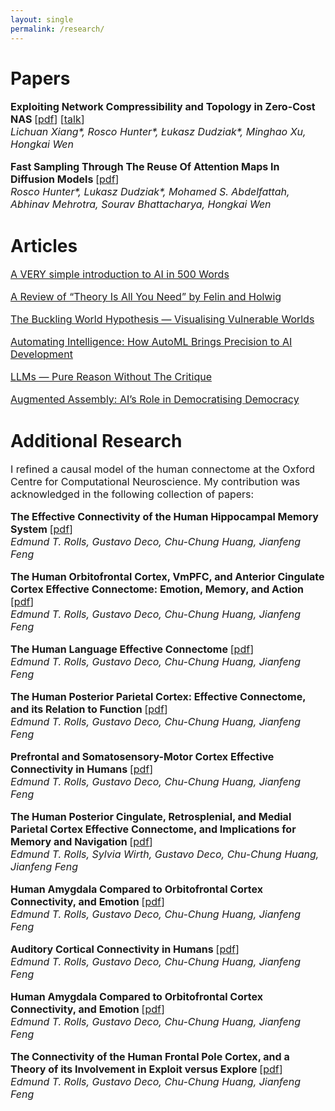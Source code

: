 ```yaml
---
layout: single
permalink: /research/
---
```

<h1>Papers</h1>
<p style="font-size: 16px;"><b>Exploiting Network Compressibility and Topology in Zero-Cost NAS </b>[<a href="../ZC_NAS.pdf">pdf</a>] [<a href="https://www.youtube.com/watch?v=y-skTMWiZS0">talk</a>]<br>
<em>Lichuan Xiang*, Rosco Hunter*, Łukasz Dudziak*, Minghao Xu, Hongkai Wen</em><br>
  
<p style="font-size: 16px;"><b>Fast Sampling Through The Reuse Of Attention Maps In Diffusion Models </b>[<a href="../PHAST_Diffusion.pdf">pdf</a>]<br>
<em>Rosco Hunter*, Lukasz Dudziak*, Mohamed S. Abdelfattah, Abhinav Mehrotra, Sourav Bhattacharya, Hongkai Wen</em><br>

<h1>Articles</h1>
<p style="font-size: 16px;"><a href="../article6">A VERY simple introduction to AI in 500 Words</a>

<p style="font-size: 16px;"><a href="../article5">A Review of “Theory Is All You Need” by Felin and Holwig</a>

<p style="font-size: 16px;"><a href="../article4">The Buckling World Hypothesis — Visualising Vulnerable Worlds</a>

<p style="font-size: 16px;"><a href="../article3">Automating Intelligence: How AutoML Brings Precision to AI Development</a>

<p style="font-size: 16px;"><a href="../article2">LLMs — Pure Reason Without The Critique</a>

<p style="font-size: 16px;"><a href="../article1">Augmented Assembly: AI’s Role in Democratising Democracy</a>

<h1>Additional Research</h1>
<p style="font-size: 16px;">I refined a causal model of the human connectome at the Oxford Centre for Computational Neuroscience. My contribution was acknowledged in the following collection of papers:
<p style="font-size: 16px;"><b>The Effective Connectivity of the Human Hippocampal Memory System </b>[<a href="https://www.oxcns.org/papers/647%20Rolls%20et%20al%202022%20Effective%20connectivity%20of%20the%20human%20hippocampus%20memory%20system.pdf">pdf</a>]<br>
<em>Edmund T. Rolls, Gustavo Deco, Chu-Chung Huang, Jianfeng Feng</em><br>

<p style="font-size: 16px;"><b>The Human Orbitofrontal Cortex, VmPFC, and Anterior Cingulate Cortex Effective Connectome: Emotion, Memory, and Action </b>[<a href="https://www.oxcns.org/papers/649%20Rolls%20et%20al%202023%20Human%20orbitofrontal%20cortex,%20vmPFC,%20and%20anterior%20cingulate%20cortex%20effective%20connectome.pdf">pdf</a>]<br>
<em>Edmund T. Rolls, Gustavo Deco, Chu-Chung Huang, Jianfeng Feng</em><br>

<p style="font-size: 16px;"><b>The Human Language Effective Connectome </b>[<a href="https://www.oxcns.org/papers/654%20Rolls%20et%20al%202022%20Language%20Connectome.pdf">pdf</a>]<br>
<em>Edmund T. Rolls, Gustavo Deco, Chu-Chung Huang, Jianfeng Feng</em><br>

<p style="font-size: 16px;"><b>The Human Posterior Parietal Cortex: Effective Connectome, and its Relation to Function </b>[<a href="https://www.oxcns.org/papers/655%20Rolls%20et%20al%202023%20Human%20posterior%20parietal%20cortex.pdf">pdf</a>]<br>
<em>Edmund T. Rolls, Gustavo Deco, Chu-Chung Huang, Jianfeng Feng</em><br>

<p style="font-size: 16px;"><b>Prefrontal and Somatosensory-Motor Cortex Effective Connectivity in Humans </b>[<a href="https://www.oxcns.org/papers/660%20Rolls%20et%20al%202023%20Prefrontal%20and%20somatosensory%20cortex%20connectivity%20in%20humans.pdf">pdf</a>]<br>
<em>Edmund T. Rolls, Gustavo Deco, Chu-Chung Huang, Jianfeng Feng</em><br>

<p style="font-size: 16px;"><b>The Human Posterior Cingulate, Retrosplenial, and Medial Parietal Cortex Effective Connectome, and Implications for Memory and Navigation </b>[<a href="https://www.oxcns.org/papers/661%20Rolls%20Wirth%20et%20al%202023%20Posterior%20cingulate%20connectome,%20memory,%20and%20navigation.pdf">pdf</a>]<br>
<em>Edmund T. Rolls,  Sylvia Wirth, Gustavo Deco, Chu-Chung Huang, Jianfeng Feng</em><br>

<p style="font-size: 16px;"><b>Human Amygdala Compared to Orbitofrontal Cortex Connectivity, and Emotion </b>[<a href="https://www.oxcns.org/papers/665%20Rolls%20et%20al%202023%20Amygdala%20and%20orbitofrontal%20cortex%20connectivity,%20and%20emotion.pdf">pdf</a>]<br>
<em>Edmund T. Rolls, Gustavo Deco, Chu-Chung Huang, Jianfeng Feng</em><br>

<p style="font-size: 16px;"><b>Auditory Cortical Connectivity in Humans </b>[<a href="https://www.oxcns.org/papers/666%20Rolls%20Rauschecker%20et%20al%202023%20Auditory%20cortical%20connectivity%20in%20humans.pdf">pdf</a>]<br>
<em>Edmund T. Rolls, Gustavo Deco, Chu-Chung Huang, Jianfeng Feng</em><br>

<p style="font-size: 16px;"><b>Human Amygdala Compared to Orbitofrontal Cortex Connectivity, and Emotion </b>[<a href="https://www.oxcns.org/papers/665%20Rolls%20et%20al%202023%20Amygdala%20and%20orbitofrontal%20cortex%20connectivity,%20and%20emotion.pdf">pdf</a>]<br>
<em>Edmund T. Rolls, Gustavo Deco, Chu-Chung Huang, Jianfeng Feng</em><br>

<p style="font-size: 16px;"><b>The Connectivity of the Human Frontal Pole Cortex, and a Theory of its Involvement in Exploit versus Explore </b>[<a href="https://www.oxcns.org/papers/678%20Rolls%20et%20al%202024%20Frontal%20Pole%20Cortex.pdf">pdf</a>]<br>
<em>Edmund T. Rolls, Gustavo Deco, Chu-Chung Huang, Jianfeng Feng</em><br>
  






  
  
  


